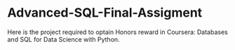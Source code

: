 # Advanced-SQL-Final-Assigment
Here is the project required to optain Honors reward in Coursera: Databases and SQL for Data Science with Python.
